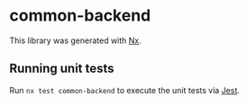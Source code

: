 # common-backend

This library was generated with [Nx](https://nx.dev).

## Running unit tests

Run `nx test common-backend` to execute the unit tests via [Jest](https://jestjs.io).
